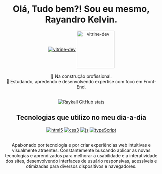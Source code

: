 <div align="center">
  <h1 align="center">Olá, Tudo bem?! Sou eu mesmo, Rayandro Kelvin.</h1>

<div style="display: inline-block margin-right: 15px;"> 
<a href="https://cursos.alura.com.br/vitrinedev/rayandro"><img align="center" alt="vitrine-dev" src="https://img.shields.io/badge/LinkedIn-0077B5?style=for-the-badge&logo=linkedin&logoColor=white"></a>
<a href="https://cursos.alura.com.br/vitrinedev/rayandro"><img  style="width: 120px" align="center" alt="vitrine-dev" src="https://github.com/Raykall/Raykall/assets/115380965/971acbda-818c-4e73-8f6e-bd9edf74980c"></a>
</div>
</br>
🔭 Na construção profissional. </br>
🌱 Estudando, apredendo e desenvolvendo expertise com foco em Front-End.
</br></br>

![Raykall GitHub stats](https://github-readme-stats.vercel.app/api?username=raykall&show_icons=true&theme=highcontrast)

## Tecnologias que utilizo no meu dia-a-dia

<div style="display: inline-block margin-right: 8px;">
  <a href="#"><img align="center" alt="html5" src="https://img.shields.io/badge/HTML5-E34F26?style=for-the-badge&logo=html5&logoColor=white"></a>
    <a href="#"><img align="center" alt="css3" src="https://img.shields.io/badge/CSS3-1572B6?style=for-the-badge&logo=css3&logoColor=white" ></a>
     <a href="#"><img align="center" alt="js" src="https://img.shields.io/badge/JavaScript-F7DF1E?style=for-the-badge&logo=javascript&logoColor=black" ></a>
     <a href="#"><img align="center" alt="typeScript" src="https://img.shields.io/badge/TypeScript-007ACC?style=for-the-badge&logo=typescript&logoColor=white"></a>
</div>
</br>
<p>Apaixonado por tecnologia e por criar experiências web intuitivas e visualmente atraentes. Constantemente buscando aplicar as novas tecnologias e aprendizados para melhorar a usabilidade e a interatividade dos sites, desenvolvendo interfaces de usuário responsivas, acessíveis e otimizadas para diversos dispositivos e navegadores.</p> 
</div>
